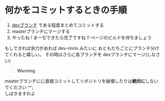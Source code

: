 # 何かをコミットするときの手順

1. [devブランチ](https://github.com/Sarf-Esports/website/tree/dev) である程度まとめてコミットする
2. masterブランチにマージする
3. やったね ! まーぢできたら完了ですね !! ページのビルドを待ちましょう

もしできれば余力があれば dev-rinrin みたいに おともだちごとにブランチ分けてくれると嬉しい。
その時はさらに各ブランチを devブランチにマージ(しなさい)

> **Warning**

masterブランチにに直接コミットしてリポジトリを破壊したりは**絶対に**しないでください ^^;  
しばきますわよ
